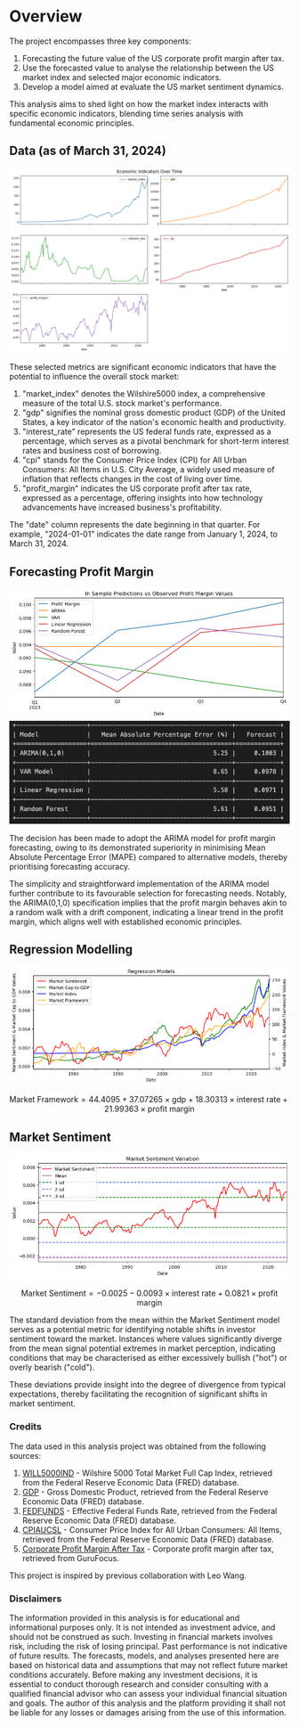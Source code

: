 # Overview

The project encompasses three key components:

1. Forecasting the future value of the US corporate profit margin after tax.
2. Use the forecasted value to analyse the relationship between the US market index and selected major economic indicators.
3. Develop a model aimed at evaluate the US market sentiment dynamics.

This analysis aims to shed light on how the market index interacts with specific economic indicators, blending time series analysis with fundamental economic principles.

## Data (as of March 31, 2024)
![Selected Economic Indicators](/pictures/economic_indicators.png)

These selected metrics are significant economic indicators that have the potential to influence the overall stock market:

1. "market_index" denotes the Wilshire5000 index, a comprehensive measure of the total U.S. stock market's performance.
2. "gdp" signifies the nominal gross domestic product (GDP) of the United States, a key indicator of the nation's economic health and productivity.
3. "interest_rate" represents the US federal funds rate, expressed as a percentage, which serves as a pivotal benchmark for short-term interest rates and business cost of borrowing.
4. "cpi" stands for the Consumer Price Index (CPI) for All Urban Consumers: All Items in U.S. City Average, a widely used measure of inflation that reflects changes in the cost of living over time.
5. "profit_margin" indicates the US corporate profit after tax rate, expressed as a percentage, offering insights into how technology advancements have increased business's profitability.

The "date" column represents the date beginning in that quarter. For example, "2024-01-01" indicates the date range from January 1, 2024, to March 31, 2024.

## Forecasting Profit Margin
![In Sample Predictions vs Observerd Profit Margin Values](/pictures/profit_margin_in_samples.png)
![Profit Margin Forecasts](/pictures/profit_margin_forecasts.JPG)

The decision has been made to adopt the ARIMA model for profit margin forecasting, owing to its demonstrated superiority in minimising Mean Absolute Percentage Error (MAPE) compared to alternative models, thereby prioritising forecasting accuracy. 

The simplicity and straightforward implementation of the ARIMA model further contribute to its favourable selection for forecasting needs. Notably, the ARIMA(0,1,0) specification implies that the profit margin behaves akin to a random walk with a drift component, indicating a linear trend in the profit margin, which aligns well with established economic principles.

## Regression Modelling

![Regression Models](/pictures/regression_models.png)

$$ \text{Market Framework} = 44.4095 + 37.07265 \times \text{gdp} + 18.30313 \times \text{interest rate} + 21.99363 \times \text{profit margin} $$


## Market Sentiment
![Market Sentiment](/pictures/market_sentiment.png)

$$ \text{Market Sentiment} = -0.0025 -0.0093 \times \text{interest rate} + 0.0821 \times \text{profit margin} $$

The standard deviation from the mean within the Market Sentiment model serves as a potential metric for identifying notable shifts in investor sentiment toward the market. Instances where values significantly diverge from the mean signal potential extremes in market perception, indicating conditions that may be characterised as either excessively bullish ("hot") or overly bearish ("cold"). 

These deviations provide insight into the degree of divergence from typical expectations, thereby facilitating the recognition of significant shifts in market sentiment.

### Credits

The data used in this analysis project was obtained from the following sources:

1. [WILL5000IND](https://fred.stlouisfed.org/series/WILL5000IND) - Wilshire 5000 Total Market Full Cap Index, retrieved from the Federal Reserve Economic Data (FRED) database.
2. [GDP](https://fred.stlouisfed.org/series/GDP#0) - Gross Domestic Product, retrieved from the Federal Reserve Economic Data (FRED) database.
3. [FEDFUNDS](https://fred.stlouisfed.org/series/FEDFUNDS) - Effective Federal Funds Rate, retrieved from the Federal Reserve Economic Data (FRED) database.
4. [CPIAUCSL](https://fred.stlouisfed.org/series/CPIAUCSL#0) - Consumer Price Index for All Urban Consumers: All Items, retrieved from the Federal Reserve Economic Data (FRED) database.
5. [Corporate Profit Margin After Tax](https://www.gurufocus.com/economic_indicators/62/corporate-profit-margin-after-tax-) - Corporate profit margin after tax, retrieved from GuruFocus.

This project is inspired by previous collaboration with Leo Wang.

### Disclaimers
The information provided in this analysis is for educational and informational purposes only. It is not intended as investment advice, and should not be construed as such. Investing in financial markets involves risk, including the risk of losing principal. Past performance is not indicative of future results. The forecasts, models, and analyses presented here are based on historical data and assumptions that may not reflect future market conditions accurately. Before making any investment decisions, it is essential to conduct thorough research and consider consulting with a qualified financial advisor who can assess your individual financial situation and goals. The author of this analysis and the platform providing it shall not be liable for any losses or damages arising from the use of this information.
